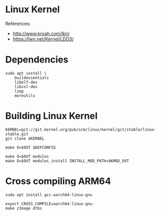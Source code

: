# Linux Kernel
References:
- http://www.kroah.com/lkn/
- https://lwn.net/Kernel/LDD3/

# Dependencies

    sudo apt install \
        buildessentials
        libelf-dev
        libssl-dev
        lzop
        moreutils

# Building Linux Kernel

    KERNEL=git://git.kernel.org/pub/scm/linux/kernel/git/stable/linux-stable.git
    git clone $KERNEL

    make O=$OUT $DEFCONFIG

    make O=$OUT modules
    make O=$OUT modules_install INSTALL_MOD_PATH=$KMOD_OUT

# Cross compiling ARM64

    sudo apt install gcc-aarch64-linux-gnu

    export CROSS_COMPILE=aarch64-linux-gnu-
    make zImage dtbs
